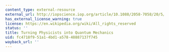```yaml
---
content_type: external-resource
external_url: http://iopscience.iop.org/article/10.1088/2058-7058/20/5/33/meta
has_external_license_warning: true
license: https://en.wikipedia.org/wiki/All_rights_reserved
status: ''
title: Turning Physicists into Quantum Mechanics
uid: fc4718f9-51a1-4bd1-a578-48887137f745
wayback_url: ''
---
```

